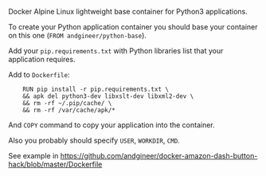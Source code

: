 Docker Alpine Linux lightweight base container for Python3 applications.

To create your Python application container you should base your container
on this one (`FROM andgineer/python-base`).

Add your `pip.requirements.txt` with Python libraries list that your application
requires.

Add to `Dockerfile`:
```
    RUN pip install -r pip.requirements.txt \
    && apk del python3-dev libxslt-dev libxml2-dev \
    && rm -rf ~/.pip/cache/ \
    && rm -rf /var/cache/apk/*
```
    
And `COPY` command to copy your application into the container.
    
Also you probably should specify `USER`, `WORKDIR`, `CMD`.

See example in https://github.com/andgineer/docker-amazon-dash-button-hack/blob/master/Dockerfile
